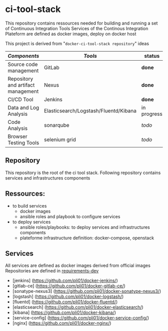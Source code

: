 # ci-tool-stack
This repository contains ressources needed for building and running a set of Continuous Integration Tools
Services of the Continous Integration Plateform are defined as docker images, deploy on docker host

This project is derived from "`docker-ci-tool-stack repository`" ideas

| *Components* | *Tools* | status |
| ------------- | ------------- | ------------- |
| Source code management | GitLab | **done** |
| Repository and artifact management | Nexus | **done** |
| CI/CD Tool | Jenkins | **done** |
| Data and Log Analysis | Elasticsearch/Logstash/Fluentd/Kibana | in progress | 
| Code Analysis | sonarqube | *todo* | 
| Browser Testing Tools | selenium grid | *todo* |

## Repository
This repository is the root of the ci tool stack.
Following repository contains services and infrastructures components

## Ressources:
 * to build services
   * docker images
   * ansible roles and playbook to configure services
 * to deploy services
   * ansible roles/playbooks: to deploy services and infrastructures components
   * plateforme infrastructure definition: docker-compose, openstack

## Services
All services are defined as docker images derived from official images
Repositories are defined in [requirements-dev](requirements-dev)
  * [jenkins] (https://github.com/pli01/docker-jenkins/)
  * [gitlab-ce] (https://github.com/pli01/docker-gitlab-ce/)
  * [sonatype-nexus3] (https://github.com/pli01/docker-sonatype-nexus3/)
  * [logstash] (https://github.com/pli01/docker-logstash/)
  * [fluentd] (https://github.com/pli01/docker-fluentd/)
  * [elasticsearch] (https://github.com/pli01/docker-elasticsearch/)
  * [kibana] (https://github.com/pli01/docker-kibana/)
  * [service-config] (https://github.com/pli01/docker-service-config/)
  * [nginx] (https://github.com/pli01/docker-nginx/)
